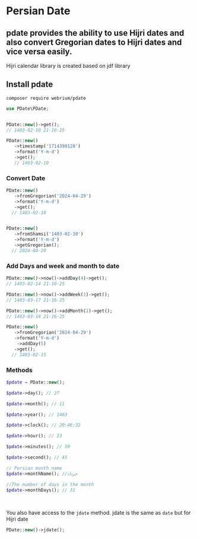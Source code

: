 # Persian Date


## pdate provides the ability to use Hijri dates and also convert Gregorian dates to Hijri dates and vice versa easily.

Hijri calendar library is created based on jdf library

## Install pdate

```
composer require webrium/pdate
```


```PHP
use PDate\PDate;


PDate::new()->get();
// 1403-02-10 21-10-25

PDate::new()
   ->timestamp('1714390128')
   ->format('Y-m-d')
   ->get();
   // 1403-02-10

```

### Convert Date 
```PHP
PDate::new()
   ->fromGregorian('2024-04-29')
   ->format('Y-m-d')
   ->get();
  // 1403-02-10


PDate::new()
   ->fromShamsi('1403-02-10')
   ->format('Y-m-d')
   ->getGregorian();
  // 2024-04-29
```

### Add Days and week and month to date

```PHP
PDate::new()->now()->addDay(4)->get();
// 1403-02-14 21-10-25

PDate::new()->now()->addWeek(1)->get();
// 1403-03-17 21-16-25

PDate::new()->now()->addMonth(1)->get();
// 1403-03-14 21-16-25

PDate::new()
   ->fromGregorian('2024-04-29')
   ->format('Y-m-d')
    ->addDay(5)
   ->get();
  // 1403-02-15
```


### Methods

```PHP
$pdate = PDate::new();

$pdate->day(); // 27

$pdate->month(); // 11

$pdate->year(); // 1403

$pdate->clock(); // 20:46:32

$pdate->hour(); // 23

$pdate->minutes(); // 59

$pdate->second(); // 45

// Persian month name
$pdate->monthName(); //خرداد

//The number of days in the month
$pdate->monthDays(); // 31 
```
<br>

You also have access to the `jdate` method. jdate is the same as `date` but for Hijri date

```PHP
PDate::new()->jdate();
```



